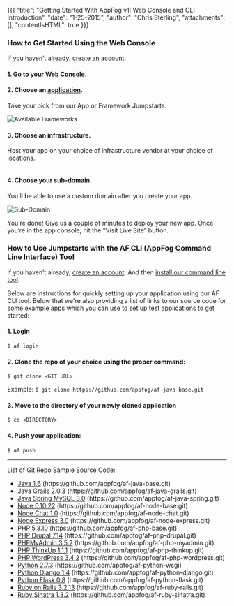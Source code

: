 {{{
  "title": "Getting Started With AppFog v1: Web Console and CLI Introduction",
  "date": "1-25-2015",
  "author": "Chris Sterling",
  "attachments": [],
  "contentIsHTML": true
}}}

<h3 id="startonweb">How to Get Started Using the Web Console</h3>
<p>If you haven’t already, <a href="http://console.appfog.com/signup">create an account</a>.</p>
<h4>1. Go to your <a href="https://console.appfog.com/login">Web Console</a>.</h4>
<h4>2. Choose an <a href="https://console.appfog.com/apps/new">application</a>.</h4>
<p>Take your pick from our App or Framework Jumpstarts.</p>
<p><img src="/hc/en-us/article_attachments/200759888/apps-frameworks.png" alt="Available Frameworks" /></p>
<h4>3. Choose an infrastructure.</h4>
<p>Host your app on your choice of infrastructure vendor at your choice of locations.</p>
<p><img src="/hc/en-us/article_attachments/201227703/Screenshot_from_2014-08-20_11_23_04.png" alt="" /></p>
<h4>4. Choose your sub-domain.</h4>
<p>You’ll be able to use a custom domain after you create your app.</p>
<p><img src="/hc/en-us/article_attachments/200743136/subdomain.png" alt="Sub-Domain" /></p>
<p>You’re done! Give us a couple of minutes to deploy your new app. Once you’re in the app console, hit the “Visit Live Site” button.</p>
<h3 id="startonafcli">How to Use Jumpstarts with the AF CLI (AppFog Command Line Interface) Tool</h3>
<p>If you haven’t already, <a href="http://console.appfog.com/signup">create an account</a>. And then <a href="/getting-started/af-cli">install our command line tool</a>.</p>
<p>Below are instructions for quickly setting up your application using our AF CLI tool. Below that we're also providing a list of links to our source code for some example apps which you can use to set up test applications to get started:</p>
<h4>1. Login</h4>
<p><code>$ af login</code></p>
<h4>2. Clone the repo of your choice using the proper command:</h4>
<p><code>$ git clone &lt;GIT URL&gt;</code></p>
<p>Example: <code>$ git clone https://github.com/appfog/af-java-base.git</code></p>
<h4>3. Move to the directory of your newly cloned application</h4>
<p><code>$ cd &lt;DIRECTORY&gt;</code></p>
<h4>4. Push your application:</h4>
<p><code>$ af push</code></p>
<hr />
<p>List of Git Repo Sample Source Code:</p>
<ul>
<li><a href="https://github.com/appfog/af-java-base.git">Java 1.6</a> (https://github.com/appfog/af-java-base.git)</li>
<li><a href="https://github.com/appfog/af-java-grails.git">Java Grails 2.0.3</a> (https://github.com/appfog/af-java-grails.git)</li>
<li><a href="https://github.com/appfog/af-java-spring.git">Java Spring MySQL 3.0</a> (https://github.com/appfog/af-java-spring.git)</li>
<li><a href="https://github.com/appfog/af-node-base.git">Node 0.10.22</a> (https://github.com/appfog/af-node-base.git)</li>
<li><a href="https://github.com/appfog/af-node-chat.git">Node Chat 1.0</a> (https://github.com/appfog/af-node-chat.git)</li>
<li><a href="https://github.com/appfog/af-node-express.git">Node Express 3.0</a> (https://github.com/appfog/af-node-express.git)</li>
<li><a href="https://github.com/appfog/af-php-base.git">PHP 5.3.10</a> (https://github.com/appfog/af-php-base.git)</li>
<li><a href="https://github.com/appfog/af-php-drupal.git">PHP Drupal 7.14</a> (https://github.com/appfog/af-php-drupal.git)</li>
<li><a href="https://github.com/appfog/af-php-myadmin.git">PHPMyAdmin 3.5.2</a> (https://github.com/appfog/af-php-myadmin.git)</li>
<li><a href="https://github.com/appfog/af-php-thinkup.git">PHP ThinkUp 1.1.1</a> (https://github.com/appfog/af-php-thinkup.git)</li>
<li><a href="https://github.com/appfog/af-php-wordpress.git">PHP WordPress 3.4.2</a> (https://github.com/appfog/af-php-wordpress.git)</li>
<li><a href="https://github.com/appfog/af-python-wsgi">Python 2.7.3</a> (https://github.com/appfog/af-python-wsgi)</li>
<li><a href="https://github.com/appfog/af-python-django.git">Python Django 1.4</a> (https://github.com/appfog/af-python-django.git)</li>
<li><a href="https://github.com/appfog/af-python-flask.git">Python Flask 0.8</a> (https://github.com/appfog/af-python-flask.git)</li>
<li><a href="https://github.com/appfog/af-ruby-rails.git">Ruby on Rails 3.2.13</a> (https://github.com/appfog/af-ruby-rails.git)</li>
<li><a href="https://github.com/appfog/af-ruby-sinatra.git">Ruby Sinatra 1.3.2</a> (https://github.com/appfog/af-ruby-sinatra.git)</li>
</ul>
